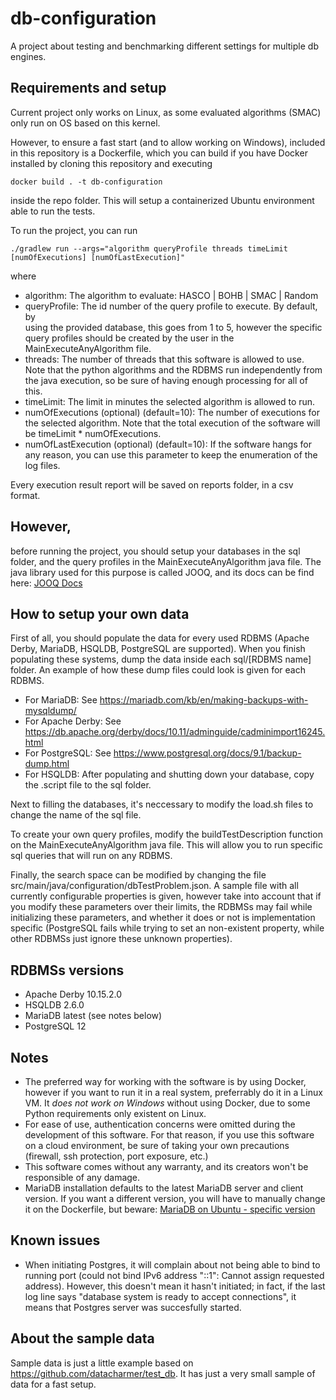 # db-configuration
A project about testing and benchmarking different settings for multiple db
engines.

## Requirements and setup
Current project only works on Linux, as some evaluated algorithms (SMAC) only 
run on OS based on this kernel.

However, to ensure a fast start (and to allow working on Windows), included in 
this repository is a Dockerfile, which you can build if you have Docker 
installed by cloning this repository and executing
```
docker build . -t db-configuration
```
inside the repo folder. 
This will setup a containerized Ubuntu environment able to run the tests.

To run the project, you can run
```
./gradlew run --args="algorithm queryProfile threads timeLimit [numOfExecutions] [numOfLastExecution]"
```

where
 - algorithm: The algorithm to evaluate: HASCO | BOHB | SMAC | Random
 - queryProfile: The id number of the query profile to execute. By default, by  
   using the provided database, this goes from 1 to 5, however the specific 
   query profiles should be created by the user in the MainExecuteAnyAlgorithm 
   file.
 - threads: The number of threads that this software is allowed to use. Note 
   that the python algorithms and the RDBMS run independently from the java 
   execution, so be sure of having enough processing for all of this.
 - timeLimit: The limit in minutes the selected algorithm is allowed to run.
 - numOfExecutions (optional) (default=10): The number of executions for the 
   selected algorithm. Note that the total execution of the software will be 
   timeLimit * numOfExecutions.
 - numOfLastExecution (optional) (default=10): If the software hangs for any 
   reason, you can use this parameter to keep the enumeration of the log files.

Every execution result report will be saved on reports folder, in a csv format.

## However, 
before running the project, you should setup your databases in the sql folder,
and the query profiles in the MainExecuteAnyAlgorithm java file. The java 
library used for this purpose is called JOOQ, and its docs can be find here: 
[JOOQ Docs](https://www.jooq.org)

## How to setup your own data

First of all, you should populate the data for every used RDBMS (Apache Derby, 
MariaDB, HSQLDB, PostgreSQL are supported). When you finish populating these
systems, dump the data inside each sql/[RDBMS name] folder. An example of how
these dump files could look is given for each RDBMS.
 
 - For MariaDB: See https://mariadb.com/kb/en/making-backups-with-mysqldump/
 - For Apache Derby: See https://db.apache.org/derby/docs/10.11/adminguide/cadminimport16245.html
 - For PostgreSQL: See https://www.postgresql.org/docs/9.1/backup-dump.html
 - For HSQLDB: After populating and shutting down your database, copy the 
   .script file to the sql folder.

Next to filling the databases, it's neccessary to modify the load.sh files to
change the name of the sql file.

To create your own query profiles, modify the buildTestDescription function on 
the MainExecuteAnyAlgorithm java file. This will allow you to run specific sql 
queries that will run on any RDBMS.

Finally, the search space can be modified by changing the file
src/main/java/configuration/dbTestProblem.json. A sample file with all
currently configurable properties is given, however take into account that if 
you modify these parameters over their limits, the RDBMSs may fail while
initializing these parameters, and whether it does or not is implementation
specific (PostgreSQL fails while trying to set an non-existent property, while
other RDBMSs just ignore these unknown properties).

## RDBMSs versions
 - Apache Derby 10.15.2.0
 - HSQLDB 2.6.0
 - MariaDB latest (see notes below)
 - PostgreSQL 12

## Notes

 - The preferred way for working with the software is by using Docker, however
   if you want to run it in a real system, preferrably do it in a Linux VM. It
   *does not work on Windows* without using Docker, due to some Python
   requirements only existent on Linux.
 - For ease of use, authentication concerns were omitted during the development 
   of this software. For that reason, if you use this software on a cloud 
   environment, be sure of taking your own precautions (firewall, ssh 
   protection, port exposure, etc.)
 - This software comes without any warranty, and its creators won't be
   responsible of any damage.
 - MariaDB installation defaults to the latest MariaDB server and client 
   version. If you want a different version, you will have to manually change it
   on the Dockerfile, but beware: [MariaDB on Ubuntu - specific version](https://stackoverflow.com/a/67812247)

## Known issues

 - When initiating Postgres, it will complain about not being able to bind to
   running port (could not bind IPv6 address "::1": Cannot assign requested 
   address). However, this doesn't mean it hasn't initiated; in fact, if the
   last log line says "database system is ready to accept connections", it means
   that Postgres server was succesfully started.

## About the sample data

Sample data is just a little example based on 
https://github.com/datacharmer/test_db. It has just a very small sample of data
for a fast setup.